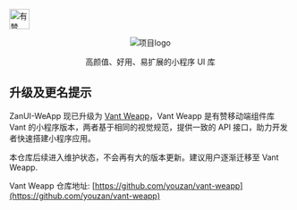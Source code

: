 <p>
<a href="https://github.com/youzan/"><img alt="有赞logo" width="36px" src="https://img.yzcdn.cn/public_files/2017/02/09/e84aa8cbbf7852688c86218c1f3bbf17.png" alt="youzan">
</p></a>
<p align="center">
    <img alt="项目logo" src="https://img.yzcdn.cn/public_files/2017/02/06/ee0ebced79a80457d77ce71c7d414c74.png">
</p>
<p align="center">高颜值、好用、易扩展的小程序 UI 库</p>

## 升级及更名提示

ZanUI-WeApp 现已升级为 [Vant Weapp](https://github.com/youzan/vant-weapp)，Vant Weapp 是有赞移动端组件库 Vant 的小程序版本，两者基于相同的视觉规范，提供一致的 API 接口，助力开发者快速搭建小程序应用。

本仓库后续进入维护状态，不会再有大的版本更新。建议用户逐渐迁移至 Vant Weapp.

Vant Weapp 仓库地址: [https://github.com/youzan/vant-weapp](https://github.com/youzan/vant-weapp)

